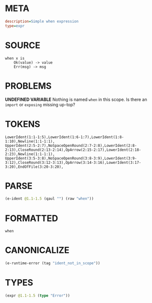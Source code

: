# META
~~~ini
description=Simple when expression
type=expr
~~~
# SOURCE
~~~roc
when x is
    Ok(value) -> value
    Err(msg) -> msg
~~~
# PROBLEMS
**UNDEFINED VARIABLE**
Nothing is named `when` in this scope.
Is there an `import` or `exposing` missing up-top?

# TOKENS
~~~zig
LowerIdent(1:1-1:5),LowerIdent(1:6-1:7),LowerIdent(1:8-1:10),Newline(1:1-1:1),
UpperIdent(2:5-2:7),NoSpaceOpenRound(2:7-2:8),LowerIdent(2:8-2:13),CloseRound(2:13-2:14),OpArrow(2:15-2:17),LowerIdent(2:18-2:23),Newline(1:1-1:1),
UpperIdent(3:5-3:8),NoSpaceOpenRound(3:8-3:9),LowerIdent(3:9-3:12),CloseRound(3:12-3:13),OpArrow(3:14-3:16),LowerIdent(3:17-3:20),EndOfFile(3:20-3:20),
~~~
# PARSE
~~~clojure
(e-ident @1.1-1.5 (qaul "") (raw "when"))
~~~
# FORMATTED
~~~roc
when
~~~
# CANONICALIZE
~~~clojure
(e-runtime-error (tag "ident_not_in_scope"))
~~~
# TYPES
~~~clojure
(expr @1.1-1.5 (type "Error"))
~~~
